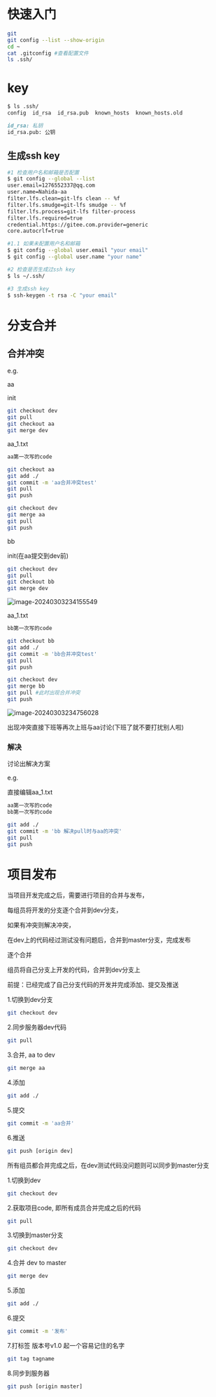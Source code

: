 # 快速入门

```sh
git
git config --list --show-origin
cd ~
cat .gitconfig #查看配置文件
ls .ssh/
```

# key

```sh
$ ls .ssh/
config  id_rsa  id_rsa.pub  known_hosts  known_hosts.old
```

```md
id_rsa: 私钥
id_rsa.pub: 公钥
```

## 生成ssh key

```sh
#1 检查用户名和邮箱是否配置
$ git config --global --list
user.email=1276552337@qq.com
user.name=Nahida-aa
filter.lfs.clean=git-lfs clean -- %f
filter.lfs.smudge=git-lfs smudge -- %f
filter.lfs.process=git-lfs filter-process
filter.lfs.required=true
credential.https://gitee.com.provider=generic
core.autocrlf=true

#1.1 如果未配置用户名和邮箱
$ git config --global user.email "your email"
$ git config --global user.name "your name"

#2 检查是否生成过ssh key
$ ls ~/.ssh/ 

#3 生成ssh key
$ ssh-keygen -t rsa -C "your email"
```

# 分支合并

## 合并冲突

e.g.

aa

init

```sh
git checkout dev
git pull
git checkout aa
git merge dev
```

aa_1.txt

```md
aa第一次写的code
```

```sh
git checkout aa
git add ./
git commit -m 'aa合并冲突test'
git pull 
git push

git checkout dev
git merge aa
git pull
git push
```

bb

init(在aa提交到dev前)

```sh
git checkout dev
git pull
git checkout bb
git merge dev
```

![image-20240303234155549](C:\Users\aa\AppData\Roaming\Typora\typora-user-images\image-20240303234155549.png)

aa_1.txt

```md
bb第一次写的code
```

```sh
git checkout bb
git add ./
git commit -m 'bb合并冲突test'
git pull 
git push

git checkout dev
git merge bb
git pull #此时出现合并冲突
git push
```

![image-20240303234756028](C:\Users\aa\AppData\Roaming\Typora\typora-user-images\image-20240303234756028.png)

出现冲突直接下班等再次上班与aa讨论(下班了就不要打扰别人啦)

### 解决

讨论出解决方案

e.g.

直接编辑aa_1.txt

```md
aa第一次写的code
bb第一次写的code
```

```sh
git add ./
git commit -m 'bb 解决pull时与aa的冲突'
git pull
git push
```

# 项目发布

当项目开发完成之后，需要进行项目的合并与发布，

每组员将开发的分支逐个合并到dev分支，

如果有冲突则解决冲突，

在dev上的代码经过测试没有问题后，合并到master分支，完成发布

逐个合并

组员将自己分支上开发的代码，合并到dev分支上

前提：已经完成了自己分支代码的开发并完成添加、提交及推送

1.切换到dev分支

```sh
git checkout dev
```

2.同步服务器dev代码

```sh
git pull
```

3.合并, aa to dev

```sh
git merge aa
```

4.添加

```sh
git add ./
```

5.提交

```sh
git commit -m 'aa合并'
```

6.推送

```sh
git push [origin dev]
```

所有组员都合并完成之后，在dev测试代码没问题则可以同步到master分支

1.切换到dev

```sh
git checkout dev
```

2.获取项目code, 即所有成员合并完成之后的代码

```sh
git pull
```

3.切换到master分支

```sh
git checkout dev
```

4.合并 dev to master

```sh
git merge dev
```

5.添加

```sh
git add ./
```

6.提交

```sh
git commit -m '发布'
```

7.打标签 版本号v1.0 起一个容易记住的名字

```sh
git tag tagname
```

8.同步到服务器

```sh
git push [origin master]
```
